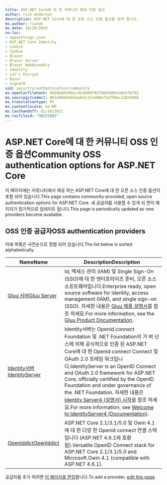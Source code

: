 ```yaml
---
title: ASP.NET Core에 대 한 커뮤니티 OSS 인증 옵션
author: rick-anderson
description: ASP.NET Core에 대 한 오픈 소스 인증 옵션을 검색 합니다.
ms.author: riande
ms.date: 10/28/2019
no-loc:
- appsettings.json
- ASP.NET Core Identity
- cookie
- Cookie
- Blazor
- Blazor Server
- Blazor WebAssembly
- Identity
- Let's Encrypt
- Razor
- SignalR
uid: security/authentication/community
ms.openlocfilehash: 9bb9848398ecc0c0909f93798a56061a8e57b782
ms.sourcegitcommit: 063a06b644d3ade3c15ce00e72a758ec1187dd06
ms.translationtype: MT
ms.contentlocale: ko-KR
ms.lasthandoff: 01/16/2021
ms.locfileid: "98252983"
---
```

# <a name="community-oss-authentication-options-for-aspnet-core"></a><span data-ttu-id="31f48-103">ASP.NET Core에 대 한 커뮤니티 OSS 인증 옵션</span><span class="sxs-lookup"><span data-stu-id="31f48-103">Community OSS authentication options for ASP.NET Core</span></span>

<span data-ttu-id="31f48-104">이 페이지에는 커뮤니티에서 제공 하는 ASP.NET Core에 대 한 오픈 소스 인증 옵션이 포함 되어 있습니다.</span><span class="sxs-lookup"><span data-stu-id="31f48-104">This page contains community-provided, open source authentication options for ASP.NET Core.</span></span> <span data-ttu-id="31f48-105">새 공급자를 사용할 수 있게 되 면이 페이지가 정기적으로 업데이트 됩니다.</span><span class="sxs-lookup"><span data-stu-id="31f48-105">This page is periodically updated as new providers become available.</span></span>

## <a name="oss-authentication-providers"></a><span data-ttu-id="31f48-106">OSS 인증 공급자</span><span class="sxs-lookup"><span data-stu-id="31f48-106">OSS authentication providers</span></span>

<span data-ttu-id="31f48-107">아래 목록은 사전순으로 정렬 되어 있습니다.</span><span class="sxs-lookup"><span data-stu-id="31f48-107">The list below is sorted alphabetically.</span></span>

| <span data-ttu-id="31f48-108">Name</span><span class="sxs-lookup"><span data-stu-id="31f48-108">Name</span></span> | <span data-ttu-id="31f48-109">Description</span><span class="sxs-lookup"><span data-stu-id="31f48-109">Description</span></span> |
| ---- | ----------- |
| [<span data-ttu-id="31f48-110">Gluu 서버</span><span class="sxs-lookup"><span data-stu-id="31f48-110">Gluu Server</span></span>](https://gluu.org/) | <span data-ttu-id="31f48-111">Id, 액세스 관리 (IAM) 및 Single Sign-On (SSO)에 대 한 엔터프라이즈 준비, 오픈 소스 소프트웨어입니다.</span><span class="sxs-lookup"><span data-stu-id="31f48-111">Enterprise ready, open source software for identity, access management (IAM), and single sign-on (SSO).</span></span> <span data-ttu-id="31f48-112">자세한 내용은 [Gluu 제품 설명서](https://gluu.org/docs/)를 참조 하세요.</span><span class="sxs-lookup"><span data-stu-id="31f48-112">For more information, see the [Gluu Product Documentation](https://gluu.org/docs/).</span></span> |
| [<span data-ttu-id="31f48-113">Identity서버</span><span class="sxs-lookup"><span data-stu-id="31f48-113">IdentityServer</span></span>](https://identityserver.io/) | <span data-ttu-id="31f48-114">Identity서버는 Openid connect Foundation 및 .NET Foundation의 거 버 넌 스에 의해 공식적으로 인증 된 ASP.NET Core에 대 한 Openid connect Connect 및 OAuth 2.0 프레임 워크입니다.</span><span class="sxs-lookup"><span data-stu-id="31f48-114">IdentityServer is an OpenID Connect and OAuth 2.0 framework for ASP.NET Core, officially certified by the OpenID Foundation and under governance of the .NET Foundation.</span></span> <span data-ttu-id="31f48-115">자세한 내용은 [ Identity Server4 (설명서) 시작](https://identityserver4.readthedocs.io/en/latest/)을 참조 하세요.</span><span class="sxs-lookup"><span data-stu-id="31f48-115">For more information, see [Welcome to IdentityServer4 (Documentation)](https://identityserver4.readthedocs.io/en/latest/).</span></span> |
| [<span data-ttu-id="31f48-116">OpenIddict</span><span class="sxs-lookup"><span data-stu-id="31f48-116">OpenIddict</span></span>](https://github.com/openiddict/openiddict-core) | <span data-ttu-id="31f48-117">ASP.NET Core 2.1/3.1/5.0 및 Owin 4.1에 대 한 다양 한 Openid connect 연결 스택입니다 (ASP.NET 4.6.1와 호환 됨).</span><span class="sxs-lookup"><span data-stu-id="31f48-117">Versatile OpenID Connect stack for ASP.NET Core 2.1/3.1/5.0 and Microsoft.Owin 4.1 (compatible with ASP.NET 4.6.1).</span></span> |

<span data-ttu-id="31f48-118">공급자를 추가 하려면 [이 페이지를 편집](https://github.com/login?return_to=https%3A%2F%2Fgithub.com%2Faspnet%2FDocs%2Fedit%2Fmaster%2Faspnetcore%2Fsecurity%2Fauthentication%2Fcommunity.md)합니다.</span><span class="sxs-lookup"><span data-stu-id="31f48-118">To add a provider, [edit this page](https://github.com/login?return_to=https%3A%2F%2Fgithub.com%2Faspnet%2FDocs%2Fedit%2Fmaster%2Faspnetcore%2Fsecurity%2Fauthentication%2Fcommunity.md).</span></span>
